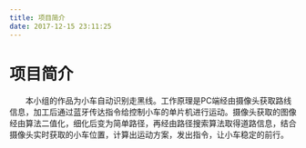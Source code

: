 ```yaml
---
title: 项目简介
date: 2017-12-15 23:11:25
---
```


# 项目简介
　　本小组的作品为小车自动识别走黑线。工作原理是PC端经由摄像头获取路线信息，加工后通过蓝牙传达指令给控制小车的单片机进行运动。摄像头获取的图像经由算法二值化，细化后变为简单路径，再经由路径搜索算法取得道路信息，结合摄像头实时获取的小车位置，计算出运动方案，发出指令，让小车稳定的前行。